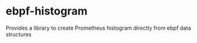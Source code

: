 # ebpf-histogram

Provides a library to create Prometheus histogram directly from ebpf data structures

